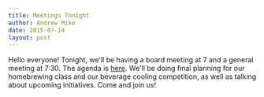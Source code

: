```yaml
---
title: Meetings Tonight
author: Andrew Mike
date: 2015-07-14
layout: post
---
```


Hello everyone! Tonight, we'll be having a board meeting at 7 and a general meeting at 7:30. The agenda is [here](http://wiki.hacksburg.org/meetings:meeting_agenda_and_minutes_for_2015-07-14). We'll be doing final planning for our homebrewing class and our beverage cooling competition, as well as talking about upcoming initiatives. Come and join us!